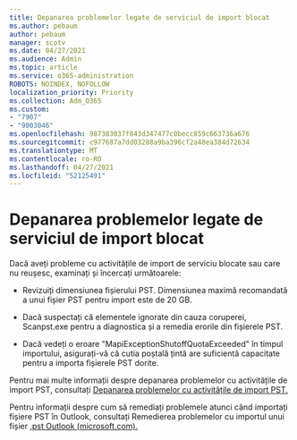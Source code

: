 ```yaml
---
title: Depanarea problemelor legate de serviciul de import blocat
ms.author: pebaum
author: pebaum
manager: scotv
ms.date: 04/27/2021
ms.audience: Admin
ms.topic: article
ms.service: o365-administration
ROBOTS: NOINDEX, NOFOLLOW
localization_priority: Priority
ms.collection: Adm_O365
ms.custom:
- "7907"
- "9003046"
ms.openlocfilehash: 987383037f843d347477c0becc859c663736a676
ms.sourcegitcommit: c977687a7dd03288a9ba396cf2a48ea384d72634
ms.translationtype: MT
ms.contentlocale: ro-RO
ms.lasthandoff: 04/27/2021
ms.locfileid: "52125491"
---
```

# <a name="troubleshooting-import-service-job-stuck"></a>Depanarea problemelor legate de serviciul de import blocat

Dacă aveți probleme cu activitățile de import de serviciu blocate sau care nu reușesc, examinați și încercați următoarele:

- Revizuiți dimensiunea fișierului PST. Dimensiunea maximă recomandată a unui fișier PST pentru import este de 20 GB.

- Dacă suspectați că elementele ignorate din cauza coruperei, Scanpst.exe pentru a diagnostica și a remedia erorile din fișierele PST.

- Dacă vedeți o eroare "MapiExceptionShutoffQuotaExceeded" în timpul importului, asigurați-vă că cutia poștală țintă are suficientă capacitate pentru a importa fișierele PST dorite.

Pentru mai multe informații despre depanarea problemelor cu activitățile de import PST, consultați [Depanarea problemelor cu activitățile de import PST.](https://docs.microsoft.com/office365/troubleshoot/pst-import-service/issues-with-pst-import-job)

Pentru informații despre cum să remediați problemele atunci când importați fișiere PST în Outlook, consultați Remedierea problemelor cu importul unui fișier [.pst Outlook (microsoft.com).](https://support.microsoft.com/topic/fix-problems-importing-an-outlook-pst-file-2d2e50dc-5c36-4ab2-ab50-f1be733b3d6e?ui=en-us&rs=en-us&ad=us)